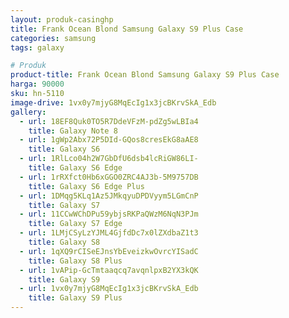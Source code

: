 ```yaml
---
layout: produk-casinghp
title: Frank Ocean Blond Samsung Galaxy S9 Plus Case
categories: samsung
tags: galaxy

# Produk
product-title: Frank Ocean Blond Samsung Galaxy S9 Plus Case
harga: 90000
sku: hn-5110
image-drive: 1vx0y7mjyG8MqEcIg1x3jcBKrvSkA_Edb
gallery:
  - url: 18EF8Quk0TO5R7DdeVFzM-pdZg5wLBIa4
    title: Galaxy Note 8
  - url: 1gWp2Abx72P5DId-GQos8cresEkG8aAE8
    title: Galaxy S6
  - url: 1RlLco04h2W7GbDfU6dsb4lcRiGW86LI-
    title: Galaxy S6 Edge
  - url: 1rRXfct0Hb6xGGO0ZRC4AJ3b-5M9757DB
    title: Galaxy S6 Edge Plus
  - url: 1DMqg5KLq1Az5JMkqyuDPDVyym5LGmCnP
    title: Galaxy S7
  - url: 11CCwWChDPu59ybjsRKPaQWzM6NqN3PJm
    title: Galaxy S7 Edge
  - url: 1LMjCSyLzYJML4GjfdDc7x0lZXdbaZ1t3
    title: Galaxy S8
  - url: 1qXQ9rCISeEJnsYbEveizkwOvrcYISadC
    title: Galaxy S8 Plus
  - url: 1vAPip-GcTmtaaqcq7avqnlpxB2YX3kQK
    title: Galaxy S9
  - url: 1vx0y7mjyG8MqEcIg1x3jcBKrvSkA_Edb
    title: Galaxy S9 Plus
---
```


